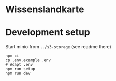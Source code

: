 # Wissenslandkarte

# Development setup

Start minio from `../s3-storage` (see readme there)

```
npm ci
cp .env.example .env
# Adapt .env
npm run setup
npm run dev
```
